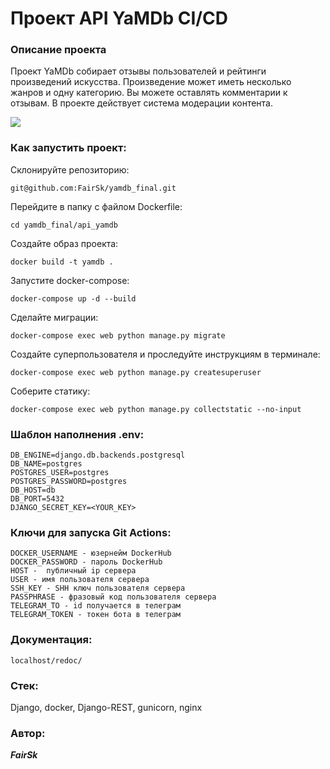 # Проект API YaMDb CI/CD

### Описание проекта
Проект YaMDb собирает отзывы пользователей и рейтинги произведений искусства. Произведение может иметь несколько жанров и одну категорию. Вы можете оставлять комментарии к отзывам. В проекте действует система модерации контента.

[![](https://github.com/fairsk/api_yamdb/actions/workflows/yamdb_workflow.yml/badge.svg)](https://github.com/fairsk/api_yamdb/actions/workflows/yamdb_workflow.yml)

### Как запустить проект:
Склонируйте репозиторию:

```
git@github.com:FairSk/yamdb_final.git
```

Перейдите в папку с файлом Dockerfile:

```
cd yamdb_final/api_yamdb
```

Создайте образ проекта:

```
docker build -t yamdb .
```

Запустите docker-compose:

```
docker-compose up -d --build 
```

Сделайте миграции:
```
docker-compose exec web python manage.py migrate
```

Создайте суперпользователя и проследуйте инструкциям в терминале:
```
docker-compose exec web python manage.py createsuperuser
```

Соберите статику:
```
docker-compose exec web python manage.py collectstatic --no-input 
```

### Шаблон наполнения .env:

```
DB_ENGINE=django.db.backends.postgresql
DB_NAME=postgres
POSTGRES_USER=postgres
POSTGRES_PASSWORD=postgres
DB_HOST=db
DB_PORT=5432
DJANGO_SECRET_KEY=<YOUR_KEY>
```

### Ключи для запуска Git Actions:

```
DOCKER_USERNAME - юзернейм DockerHub
DOCKER_PASSWORD - пароль DockerHub
HOST -  публичный ip сервера
USER - имя пользователя сервера
SSH_KEY - SHH ключ пользователя сервера
PASSPHRASE - фразовый код пользователя сервера
TELEGRAM_TO - id получается в телеграм
TELEGRAM_TOKEN - токен бота в телеграм
```

### Документация:

```
localhost/redoc/
```

### Стек:

Django, docker, Django-REST, gunicorn, nginx

### Автор:
***FairSk***
